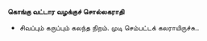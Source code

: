 **கொங்கு வட்டார வழக்குச் சொல்லகராதி**
- சிவப்பும் கருப்பும் கலந்த நிறம். முடி செம்பட்டக் கலராயிருச்சு..

